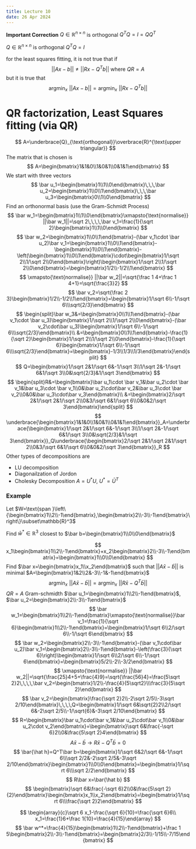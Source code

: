 ```yaml
---
title: Lecture 10
date: 26 Apr 2024
---
```

**Important Correction**
$Q\in\mathbb{R}^{n\times n}$ is orthogonal $Q^TQ=I=QQ^T$

$Q\in\mathbb{R}^{n\times n}$ is orthogonal $Q^TQ=I$

for the least squares fitting, it is not true that if
$$
||Ax-b||\ne ||Rx-Q^Tb||\text{ where }QR=A
$$
but it is true that
$$
\text{argmin}_x\,\,||Ax-b||=\text{argmin}_x\,\,||Rx-Q^Tb||
$$
# QR factorization, Least Squares fitting (via QR)
$$
A=\underbrace{Q}_{\text{orthogonal}}\overbrace{R}^{\text{upper triangular}}
$$
The matrix that is chosen is
$$
A=\begin{bmatrix}1&1&0\\1&0&1\\0&1&1\end{bmatrix}
$$
We start with three vectors
$$
\bar u_1=\begin{bmatrix}1\\1\\0\end{bmatrix}\,\,\,\bar u_2=\begin{bmatrix}1\\0\\1\end{bmatrix}\,\,\,\bar u_3=\begin{bmatrix}0\\1\\0\end{bmatrix}
$$
Find an orthonormal basis (use the Gram-Schmidt Process)
$$
\bar w_1=\begin{bmatrix}1\\1\\0\end{bmatrix}\xmapsto{\text{normalise}} ||\bar w_1||=\sqrt 2\,\,\,\,\bar v_1=\frac{1}{\sqrt 2}\begin{bmatrix}1\\1\\0\end{bmatrix}
$$
$$
\bar w_2=\begin{bmatrix}1\\0\\1\end{bmatrix}-(\bar v_1\cdot \bar u_2)\bar v_1=\begin{bmatrix}1\\0\\1\end{bmatrix}-\begin{bmatrix}1\\0\\1\end{bmatrix}-\left(\begin{bmatrix}1\\0\\1\end{bmatrix}\cdot\begin{bmatrix}1/\sqrt 2\\1/\sqrt 2\\0\end{bmatrix}\right)\begin{bmatrix}1/\sqrt 2\\1/\sqrt 2\\0\end{bmatrix}=\begin{bmatrix}1/2\\-1/2\\1\end{bmatrix}
$$
$$
\xmapsto{\text{normalise}} ||\bar w_2||=\sqrt{\frac 1 4+\frac 1 4+1}=\sqrt{\frac{3}2}
$$
$$
\bar v_2=\sqrt{\frac 2 3}\begin{bmatrix}1/2\\-1/2\\1\end{bmatrix}=\begin{bmatrix}1/\sqrt 6\\-1/\sqrt 6\\\sqrt{2/3}\end{bmatrix}
$$
$$
\begin{split}\bar w_3&=\begin{bmatrix}0\\1\\1\end{bmatrix}-(\bar v_1\cdot \bar u_3)\begin{bmatrix}1/\sqrt 2\\1/\sqrt 2\\0\end{bmatrix}-(\bar v_2\cdot\bar u_3)\begin{bmatrix}1/\sqrt 6\\-1/\sqrt 6\\\sqrt{2/3}\end{bmatrix}\\ &=\begin{bmatrix}0\\1\\1\end{bmatrix}-\frac{1}{\sqrt 2}\begin{bmatrix}1/\sqrt 2\\1/\sqrt 2\\0\end{bmatrix}-\frac{1}{\sqrt 6}\begin{bmatrix}1/\sqrt 6\\-1/\sqrt 6\\\sqrt{2/3}\end{bmatrix}=\begin{bmatrix}-1/3\\1/3\\1/3\end{bmatrix}\end{split}
$$
$$
Q=\begin{bmatrix}1/\sqrt 2&1/\sqrt 6&-1/\sqrt 3\\1/\sqrt 2&-1/\sqrt 6&1/\sqrt 3\\0&\sqrt{2/3}&1/\sqrt 3\end{bmatrix}
$$
$$
\begin{split}R&=\begin{bmatrix}\bar u_1\cdot \bar v_1&\bar u_2\cdot \bar v_1&\bar u_3\cdot \bar v_1\\0&\bar u_2\cdot\bar v_2&\bar u_3\cdot \bar v_2\\0&0&\bar u_3\cdot\bar v_3\end{bmatrix}\\ &=\begin{bmatrix}2/\sqrt 2&1/\sqrt 2&1/\sqrt 2\\0&3/\sqrt 6&1/\sqrt 6\\0&0&2/\sqrt 3\end{bmatrix}\end{split}
$$
$$
\underbrace{\begin{bmatrix}1&1&0\\1&0&1\\0&1&1\end{bmatrix}}_A=\underbrace{\begin{bmatrix}1/\sqrt 2&1/\sqrt 6&-1/\sqrt 3\\1/\sqrt 2&-1/\sqrt 6&1/\sqrt 3\\0&\sqrt{2/3}&1/\sqrt 3\end{bmatrix}}_Q\underbrace{\begin{bmatrix}2/\sqrt 2&1/\sqrt 2&1/\sqrt 2\\0&3/\sqrt 6&1/\sqrt 6\\0&0&2/\sqrt 3\end{bmatrix}}_R
$$
Other types of decompositions are
- LU decomposition
- Diagonailzation of Jordon
- Cholesky Decomposition $A=U^*U$, $U^*=\bar U^T$ 

### Example
Let $W=\text{span }\left\{\begin{bmatrix}1\\2\\-1\end{bmatrix},\begin{bmatrix}2\\-3\\-1\end{bmatrix}\right\}\subset\mathbb{R}^3$

Find $\bar w^*\in \mathbb{R}^3$ closest to $\bar b=\begin{bmatrix}1\\0\\0\end{bmatrix}$

$$
x_1\begin{bmatrix}1\\2\\-1\end{bmatrix}+x_2\begin{bmatrix}2\\-3\\-1\end{bmatrix}=\begin{bmatrix}1\\0\\0\end{bmatrix}
$$
Find $\bar x=\begin{bmatrix}x_1\\x_2\end{bmatrix}$ such that $||A\bar x-\bar b||$ is minimal $A=\begin{bmatrix}1&2\\2&-3\\-1&-1\end{bmatrix}$
$$
\text{argmin}_x\,\,||A\bar x-\bar b||=\text{argmin}_x\,\,||R\bar x-Q^T\bar b||
$$
$QR=A$
Gram-schmidth $\bar u_1=\begin{bmatrix}1\\2\\-1\end{bmatrix}$, $\bar u_2=\begin{bmatrix}2\\-3\\-1\end{bmatrix}$
$$
\bar w_1=\begin{bmatrix}1\\2\\-1\end{bmatrix}\xmapsto{\text{normalise}}\bar v_1=\frac{1}{\sqrt 6}\begin{bmatrix}1\\2\\-1\end{bmatrix}=\begin{bmatrix}1/\sqrt 6\\2/\sqrt 6\\-1/\sqrt 6\end{bmatrix}
$$
$$
\bar w_2=\begin{bmatrix}2\\-3\\-1\end{bmatrix}-(\bar v_1\cdot\bar u_2)\bar v_1=\begin{bmatrix}2\\-3\\-1\end{bmatrix}-\left(\frac{3}{\sqrt 6}\right)\begin{bmatrix}1/\sqrt 6\\2/\sqrt 6\\-1/\sqrt 6\end{bmatrix}=\begin{bmatrix}5/2\\-2\\-3/2\end{bmatrix}
$$
$$
\xmapsto{\text{normalise}} ||\bar w_2||=\sqrt{\frac{25}4+5+\frac{4}9}=\sqrt{\frac{56}4}=\frac{5\sqrt 2}2\,\,\,\,\bar v_2=\begin{bmatrix}1/2\\-\frac{4}{5\sqrt2}\\\frac{3}{5\sqrt 2}\end{bmatrix}
$$
$$
\bar v_2=\begin{bmatrix}\frac{\sqrt 2}2\\-2\sqrt 2/5\\-3\sqrt 2/10\end{bmatrix}\,\,\,\,Q=\begin{bmatrix}1/\sqrt 6&\sqrt{2}2\\2/\sqrt 6&-2\sqrt 2/5\\-1/\sqrt{6}&-3\sqrt 2/10\end{bmatrix}
$$
$$
R=\begin{bmatrix}\bar u_1\cdot\bar v_1&\bar u_2\cdot\bar v_1\\0&\bar u_2\cdot v_2\end{bmatrix}=\begin{bmatrix}\sqrt 6&\frac{-\sqrt 6}2\\0&\frac{5\sqrt 2}4\end{bmatrix}
$$
$$
A\bar x-\bar b\rightarrow R\bar x-Q^T\bar b=0
$$
$$
\bar{\hat h}=Q^T\bar b=\begin{bmatrix}1/\sqrt 6&2/\sqrt 6&-1/\sqrt 6\\\sqrt 2/2&-2\sqrt 2/5&-3\sqrt 2/10\end{bmatrix}\begin{bmatrix}1\\0\\0\end{bmatrix}=\begin{bmatrix}1/\sqrt 6\\\sqrt 2/2\end{bmatrix}
$$
$$
R\bar x=\bar{\hat b}
$$
$$
\begin{bmatrix}\sqrt 6&\frac{-\sqrt 6}2\\0&\frac{5\sqrt 2}{2}\end{bmatrix}\begin{bmatrix}x_1\\x_2\end{bmatrix}=\begin{bmatrix}1/\sqrt 6\\\frac{\sqrt 2}2\end{bmatrix}
$$


$$
\begin{array}{c}\sqrt 6 x_1-\frac{\sqrt 6}{10}=\frac{\sqrt 6}6\\ x_1=\frac{1}6+\frac 1{10}=\frac{4}{15}\end{array}
$$
$$
\bar w^*=\frac{4}{15}\begin{bmatrix}1\\2\\-1\end{bmatrix}+\frac 1 5\begin{bmatrix}2\\-3\\-1\end{bmatrix}=\begin{bmatrix}2/3\\-1/15\\-7/15\end{bmatrix}
$$